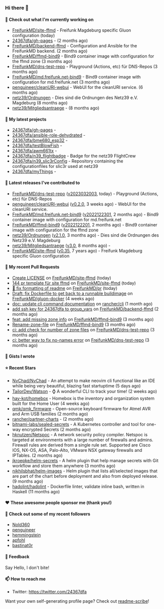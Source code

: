 ### Hi there 👋

#### 👷 Check out what I'm currently working on

- [FreifunkMD/site-ffmd](https://github.com/FreifunkMD/site-ffmd) - Freifunk Magdeburg specific Gluon configuration (today)
- [24367dfa/gh-pages](https://github.com/24367dfa/gh-pages) -  (2 months ago)
- [FreifunkMD/backend-ffmd](https://github.com/FreifunkMD/backend-ffmd) - Configuration and Ansible for the FreifunkMD backend. (2 months ago)
- [FreifunkMD/ffmd-bind9](https://github.com/FreifunkMD/ffmd-bind9) - Bind9 container image with configuration for the ffmd zone (3 months ago)
- [FreifunkMD/dns-test-repo](https://github.com/FreifunkMD/dns-test-repo) - Playground (Actions, etc) für DNS-Repos (3 months ago)
- [FreifunkMD/md.freifunk.net-bind9](https://github.com/FreifunkMD/md.freifunk.net-bind9) - Bind9 container image with configuration for md.freifunk.net (3 months ago)
- [penguineer/cleanURI-webui](https://github.com/penguineer/cleanURI-webui) - WebUI for the cleanURI service. (6 months ago)
- [netz39/Ordnungen](https://github.com/netz39/Ordnungen) - Dies sind die Ordnungen des Netz39 e.V. Magdeburg (8 months ago)
- [netz39/Mitgliedsantraege](https://github.com/netz39/Mitgliedsantraege) -  (8 months ago)

#### 🌱 My latest projects

- [24367dfa/gh-pages](https://github.com/24367dfa/gh-pages) - 
- [24367dfa/ansible-role-dehydrated](https://github.com/24367dfa/ansible-role-dehydrated) - 
- [24367dfa/bme680_esp32](https://github.com/24367dfa/bme680_esp32) - 
- [24367dfa/testBlowFish](https://github.com/24367dfa/testBlowFish) - 
- [24367dfa/awm661tx](https://github.com/24367dfa/awm661tx) - 
- [24367dfa/n39_flightbadge](https://github.com/24367dfa/n39_flightbadge) - Badge for the netz39 FlightCrew
- [24367dfa/n39_slic3rConfig](https://github.com/24367dfa/n39_slic3rConfig) - Repository containing the configurationfiles for slic3r used at netz39
- [24367dfa/myThings](https://github.com/24367dfa/myThings) - 

#### 🔭 Latest releases I've contributed to

- [FreifunkMD/dns-test-repo](https://github.com/FreifunkMD/dns-test-repo) ([v2023032003](https://github.com/FreifunkMD/dns-test-repo/releases/tag/v2023032003), today) - Playground (Actions, etc) für DNS-Repos
- [penguineer/cleanURI-webui](https://github.com/penguineer/cleanURI-webui) ([v0.2.0](https://github.com/penguineer/cleanURI-webui/releases/tag/v0.2.0), 3 weeks ago) - WebUI for the cleanURI service.
- [FreifunkMD/md.freifunk.net-bind9](https://github.com/FreifunkMD/md.freifunk.net-bind9) ([v2022122301](https://github.com/FreifunkMD/md.freifunk.net-bind9/releases/tag/v2022122301), 2 months ago) - Bind9 container image with configuration for md.freifunk.net
- [FreifunkMD/ffmd-bind9](https://github.com/FreifunkMD/ffmd-bind9) ([v2022122201](https://github.com/FreifunkMD/ffmd-bind9/releases/tag/v2022122201), 2 months ago) - Bind9 container image with configuration for the ffmd zone
- [netz39/Ordnungen](https://github.com/netz39/Ordnungen) ([v2.1.0](https://github.com/netz39/Ordnungen/releases/tag/v2.1.0), 3 months ago) - Dies sind die Ordnungen des Netz39 e.V. Magdeburg
- [netz39/Mitgliedsantraege](https://github.com/netz39/Mitgliedsantraege) ([v3.0](https://github.com/netz39/Mitgliedsantraege/releases/tag/v3.0), 8 months ago) - 
- [FreifunkMD/site-ffmd](https://github.com/FreifunkMD/site-ffmd) ([v0.35](https://github.com/FreifunkMD/site-ffmd/releases/tag/v0.35), 7 years ago) - Freifunk Magdeburg specific Gluon configuration

#### 🔨 My recent Pull Requests

- [Create LICENSE](https://github.com/FreifunkMD/site-ffmd/pull/146) on [FreifunkMD/site-ffmd](https://github.com/FreifunkMD/site-ffmd) (today)
- [144 pr template für site ffmd](https://github.com/FreifunkMD/site-ffmd/pull/145) on [FreifunkMD/site-ffmd](https://github.com/FreifunkMD/site-ffmd) (today)
- [:memo: fix formatting of readme](https://github.com/FreifunkMD/pr/pull/15) on [FreifunkMD/pr](https://github.com/FreifunkMD/pr) (today)
- [Draft: fix Dockerfile to get back to a runnable buildimage](https://github.com/FreifunkMD/gluon-docker/pull/18) on [FreifunkMD/gluon-docker](https://github.com/FreifunkMD/gluon-docker) (4 weeks ago)
- [doc: update cli command documentation](https://github.com/rancher/cli/pull/330) on [rancher/cli](https://github.com/rancher/cli) (1 month ago)
- [add ssh key for 24367dfa to group_vars](https://github.com/FreifunkMD/backend-ffmd/pull/43) on [FreifunkMD/backend-ffmd](https://github.com/FreifunkMD/backend-ffmd) (2 months ago)
- [feat: add missing zone info](https://github.com/FreifunkMD/ffmd-bind9/pull/10) on [FreifunkMD/ffmd-bind9](https://github.com/FreifunkMD/ffmd-bind9) (3 months ago)
- [Rename-zone-file](https://github.com/FreifunkMD/ffmd-bind9/pull/9) on [FreifunkMD/ffmd-bind9](https://github.com/FreifunkMD/ffmd-bind9) (3 months ago)
- [ci: add check for number of zone files](https://github.com/FreifunkMD/dns-test-repo/pull/7) on [FreifunkMD/dns-test-repo](https://github.com/FreifunkMD/dns-test-repo) (3 months ago)
- [ci: better way to fix no-names error](https://github.com/FreifunkMD/dns-test-repo/pull/6) on [FreifunkMD/dns-test-repo](https://github.com/FreifunkMD/dns-test-repo) (3 months ago)

#### 📓 Gists I wrote


#### ⭐ Recent Stars

- [NvChad/NvChad](https://github.com/NvChad/NvChad) - An attempt to make neovim cli functional like an IDE while being very beautiful, blazing fast startuptime  (5 days ago)
- [TailorDev/Watson](https://github.com/TailorDev/Watson) - :watch: A wonderful CLI to track your time! (2 weeks ago)
- [hay-kot/homebox](https://github.com/hay-kot/homebox) - Homebox is the inventory and organization system built for the Home User (4 weeks ago)
- [qmk/qmk_firmware](https://github.com/qmk/qmk_firmware) - Open-source keyboard firmware for Atmel AVR and Arm USB families (2 months ago)
- [rancher/partner-charts](https://github.com/rancher/partner-charts) -  (2 months ago)
- [bitnami-labs/sealed-secrets](https://github.com/bitnami-labs/sealed-secrets) - A Kubernetes controller and tool for one-way encrypted Secrets (2 months ago)
- [hknutzen/Netspoc](https://github.com/hknutzen/Netspoc) - A network security policy compiler. Netspoc is targeted at environments with a large number of firewalls and admins. Firewall rules are derived from a single rule set. Supported are Cisco IOS, NX-OS, ASA, Palo-Alto, VMware NSX gateway firewalls and IPTables. (2 months ago)
- [jkroepke/helm-secrets](https://github.com/jkroepke/helm-secrets) - A helm plugin that help manage secrets with Git workflow and store them anywhere (3 months ago)
- [nikhilsbhat/helm-images](https://github.com/nikhilsbhat/helm-images) - Helm plugin that lists all/selected images that are part of the chart before deployment and also from deployed release. (9 months ago)
- [hadolint/hadolint](https://github.com/hadolint/hadolint) - Dockerfile linter, validate inline bash, written in Haskell (11 months ago)

#### ❤️ These awesome people sponsor me (thank you!)


#### 👯 Check out some of my recent followers

- [Nold360](https://github.com/Nold360)
- [penguineer](https://github.com/penguineer)
- [hemmingstein](https://github.com/hemmingstein)
- [apfohl](https://github.com/apfohl)
- [bastinat0r](https://github.com/bastinat0r)

#### 💬 Feedback

Say Hello, I don't bite!

#### 📫 How to reach me

- Twitter: https://twitter.com/24367dfa

Want your own self-generating profile page? Check out [readme-scribe](https://github.com/muesli/readme-scribe)!